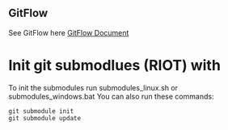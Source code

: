 ## GitFlow

See GitFlow here [GitFlow Document](/.github/GitFlow)

# Init git submodlues (RIOT) with
To init the submodules run submodules_linux.sh or submodules_windows.bat
You can also run these commands:
```
git submodule init
git submodule update
```
